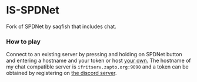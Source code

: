 

# IS-SPDNet
Fork of SPDNet by saqfish that includes chat.

### How to play
Connect to an existing server by pressing and holding on SPDNet button and entering a hostname and your token or host [your own.](https://github.com/ifritdiezel/isspd-server)
The hostname of my chat compatible server is `ifritserv.zapto.org:9090` and a token can be obtained by registering on [the discord server](https://discord.gg/jPdjrrATBG).
